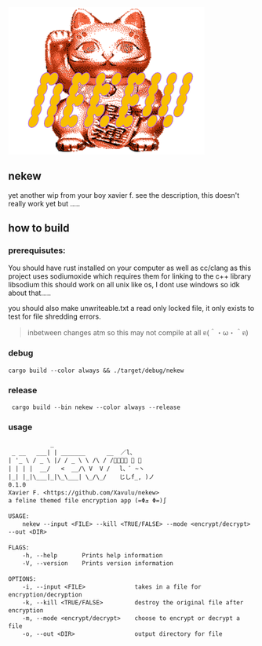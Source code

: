 ![nekew-logo](nekew_png.png) 

## nekew 
yet another wip from your boy xavier f. 
see the description, this doesn't really work yet but .....


## how to build

### prerequisutes: 
You should have rust installed on your computer as well as cc/clang as this project uses 
sodiumoxide which requires them for linking to the c++ library libsodium 
this should work on all unix like os, I dont use windows so idk about that..... 

you should also make unwriteable.txt a read only locked file, it only exists to test for file shredding errors.

> inbetween changes atm so this may not compile at all ฅ(＾・ω・＾ฅ)
### debug
```
cargo build --color always && ./target/debug/nekew 
``` 

### release 
``` 
 cargo build --bin nekew --color always --release
```

### usage 
``` 
            _                  
 _ __   ___| | _______      __  ／l、        
| '_ \ / _ \ |/ / _ \ \ /\ / /ﾞ（ﾟ､ ｡ ７ 
| | | |  __/   <  __/\ V  V /　 l、ﾞ ~ヽ  
|_| |_|\___|_|\_\___| \_/\_/　  じしf_, )ノ  
0.1.0
Xavier F. <https://github.com/Xavulu/nekew>
a feline themed file encryption app (=Φܫ Φ=)∫

USAGE:
    nekew --input <FILE> --kill <TRUE/FALSE> --mode <encrypt/decrypt> --out <DIR>

FLAGS:
    -h, --help       Prints help information
    -V, --version    Prints version information

OPTIONS:
    -i, --input <FILE>              takes in a file for encryption/decryption
    -k, --kill <TRUE/FALSE>         destroy the original file after encryption
    -m, --mode <encrypt/decrypt>    choose to encrypt or decrypt a file
    -o, --out <DIR>                 output directory for file
```